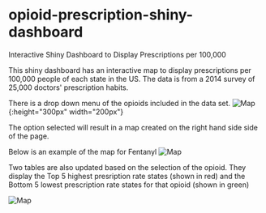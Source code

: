 # opioid-prescription-shiny-dashboard
Interactive Shiny Dashboard to Display Prescriptions per 100,000 

This shiny dashboard has an interactive map to display prescriptions per 100,000 people of each state in the US. The data is from a 2014 survey of 25,000 doctors' prescription habits. 

There is a drop down menu of the opioids included in the data set. 
![Map](/../screenshots/OpioidList.png?raw=true "Optional Title"){:height="300px" width="200px"}

The option selected will result in a map created on the right hand side side of the page.

Below is an example of the map for Fentanyl
![Map](/../screenshots/SampleMap.png?raw=true "Optional Title")

Two tables are also updated based on the selection of the opioid. They display the Top 5 highest presription rate states (shown in red) and the Bottom 5 lowest prescription rate states for that opioid (shown in green)

![Map](/../screenshots/SampleTop5.png?raw=true "Optional Title")
